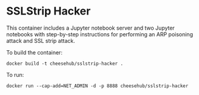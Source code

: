 # SSLStrip Hacker

This container includes a Jupyter notebook server and two Jupyter notebooks with step-by-step instructions for performing an ARP poisoning attack and SSL strip attack. 

To build the container:

``
docker build -t cheesehub/sslstrip-hacker .
``

To run:

``
docker run --cap-add=NET_ADMIN -d -p 8888 cheesehub/sslstrip-hacker
``
